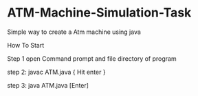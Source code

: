 # ATM-Machine-Simulation-Task
Simple way to create  a Atm machine using java

How To Start 

Step 1
open Command prompt and file directory of program

step 2:
javac ATM.java    { Hit enter }


 step 3:
 java ATM.java [Enter]
